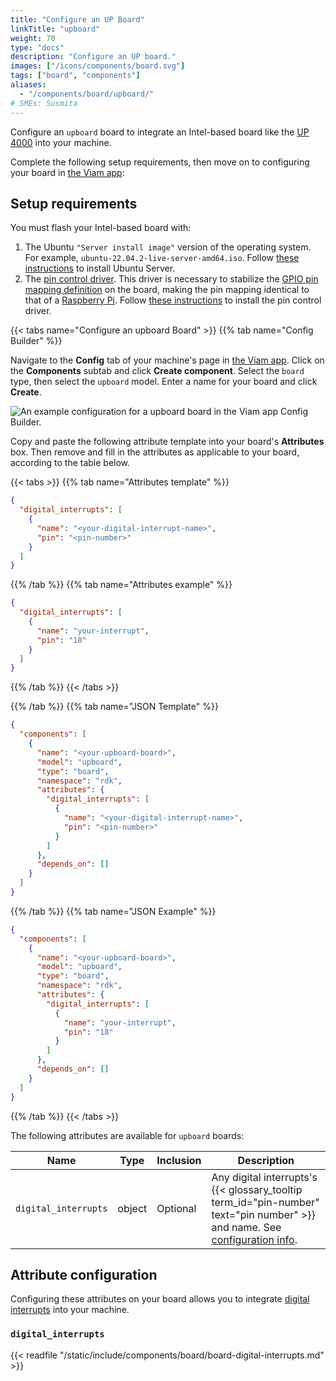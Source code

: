 ```yaml
---
title: "Configure an UP Board"
linkTitle: "upboard"
weight: 70
type: "docs"
description: "Configure an UP board."
images: ["/icons/components/board.svg"]
tags: ["board", "components"]
aliases:
  - "/components/board/upboard/"
# SMEs: Susmita
---
```


Configure an `upboard` board to integrate an Intel-based board like the [UP 4000](https://github.com/up-board/up-community/wiki/Pinout_UP4000) into your machine.

Complete the following setup requirements, then move on to configuring your board in [the Viam app](https://app.viam.com):

## Setup requirements

You must flash your Intel-based board with:

1. The Ubuntu `"Server install image"` version of the operating system.
   For example, `ubuntu-22.04.2-live-server-amd64.iso`.
   Follow [these instructions](https://ubuntu.com/tutorials/install-ubuntu-server) to install Ubuntu Server.
2. The [pin control driver](https://github.com/up-division/pinctrl-upboard).
   This driver is necessary to stabilize the [GPIO pin mapping definition](https://github.com/up-board/up-community/wiki/Pinout) on the board, making the pin mapping identical to that of a [Raspberry Pi](/components/board/pi/).
   Follow [these instructions](https://github.com/up-division/pinctrl-upboard) to install the pin control driver.

{{< tabs name="Configure an upboard Board" >}}
{{% tab name="Config Builder" %}}

Navigate to the **Config** tab of your machine's page in [the Viam app](https://app.viam.com).
Click on the **Components** subtab and click **Create component**.
Select the `board` type, then select the `upboard` model.
Enter a name for your board and click **Create**.

![An example configuration for a upboard board in the Viam app Config Builder.](/components/board/upboard-ui-config.png)

Copy and paste the following attribute template into your board's **Attributes** box.
Then remove and fill in the attributes as applicable to your board, according to the table below.

{{< tabs >}}
{{% tab name="Attributes template" %}}

```json {class="line-numbers linkable-line-numbers"}
{
  "digital_interrupts": [
    {
      "name": "<your-digital-interrupt-name>",
      "pin": "<pin-number>"
    }
  ]
}
```

{{% /tab %}}
{{% tab name="Attributes example" %}}

```json {class="line-numbers linkable-line-numbers"}
{
  "digital_interrupts": [
    {
      "name": "your-interrupt",
      "pin": "18"
    }
  ]
}
```

{{% /tab %}}
{{< /tabs >}}

{{% /tab %}}
{{% tab name="JSON Template" %}}

```json {class="line-numbers linkable-line-numbers"}
{
  "components": [
    {
      "name": "<your-upboard-board>",
      "model": "upboard",
      "type": "board",
      "namespace": "rdk",
      "attributes": {
        "digital_interrupts": [
          {
            "name": "<your-digital-interrupt-name>",
            "pin": "<pin-number>"
          }
        ]
      },
      "depends_on": []
    }
  ]
}
```

{{% /tab %}}
{{% tab name="JSON Example" %}}

```json {class="line-numbers linkable-line-numbers"}
{
  "components": [
    {
      "name": "<your-upboard-board>",
      "model": "upboard",
      "type": "board",
      "namespace": "rdk",
      "attributes": {
        "digital_interrupts": [
          {
            "name": "your-interrupt",
            "pin": "18"
          }
        ]
      },
      "depends_on": []
    }
  ]
}
```

{{% /tab %}}
{{< /tabs >}}

The following attributes are available for `upboard` boards:

<!-- prettier-ignore -->
| Name | Type | Inclusion | Description |
| ---- | ---- | --------- | ----------- |
| `digital_interrupts` | object | Optional | Any digital interrupts's {{< glossary_tooltip term_id="pin-number" text="pin number" >}} and name. See [configuration info](/components/board/#digital_interrupts). |

## Attribute configuration

Configuring these attributes on your board allows you to integrate [digital interrupts](#digital_interrupts) into your machine.

### `digital_interrupts`

{{< readfile "/static/include/components/board/board-digital-interrupts.md" >}}
